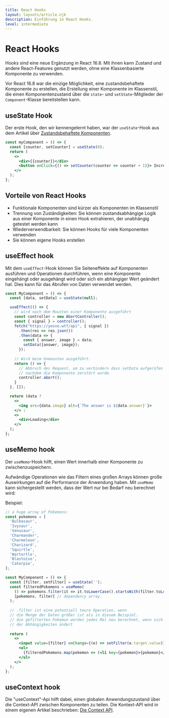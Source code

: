 ```yaml
---
title: React Hooks
layout: layouts/article.njk
description: Einführung in React Hooks.
level: intermediate
---
```

# React Hooks

Hooks sind eine neue Ergänzung in React 16.8. Mit ihnen kann Zustand und andere React-Features genutzt werden, ohne eine Klassenbasierte Komponente zu verwenden.

Vor React 16.8 war die einzige Möglichkeit, eine zustandsbehaftete Komponente zu erstellen, die Erstellung einer Komponente im Klassenstil, die einen Komponentenzustand über die `state`- und `setState`-Mitglieder der `Component`-Klasse bereitstellen kann. 

## useState Hook

Der erste Hook, den wir kennengelernt haben, war der `useState`-Hook aus dem Artikel über [Zustandsbehaftete Komponenten](zustandsbehaftete-komponenten.md).

```jsx
const myComponent = () => {
  const [counter, setCounter] = useState(0);
  return (
    <>
      <div>{{counter}}</div>
      <button onClick={() => setCounter(counter => counter + 1)}> Increase</button>
    </>
  );
};
```

## Vorteile von React Hooks

- Funktionale Komponenten sind kürzer als Komponenten im Klassenstil
- Trennung von Zuständigkeiten: Sie können zustandsabhängige Logik aus einer Komponente in einen Hook extrahieren, der unabhängig getestet werden kann
- Wiederverwendbarkeit: Sie können Hooks für viele Komponenten verwenden
- Sie können eigene Hooks erstellen

## useEffect hook

Mit dem `useEffect`-Hook können Sie Seiteneffekte auf Komponenten ausführen und Operationen durchführen, wenn eine Komponente eingehängt oder ausgehängt wird oder sich ein abhängiger Wert geändert hat. Dies kann für das Abrufen von Daten verwendet werden.

```jsx
const MyComponent = () => {
  const [data, setData] = useState(null);

  useEffect(() => {
    // wird nach dem Mounten einer Komponente ausgeführt
    const controller = new AbortController();
    const { signal } = controller();
    fetch("https://yesno.wtf/api", { signal })
      .then(res => res.json())
      .then(data => {
        const { answer, image } = data;
        setData({answer, image});
      });
    
    // Wird beim Unmounten ausgeführt.
    return () => {
      // Abbruch des Request, um zu verhindern dass setData aufgerüfen wird
      // nachdem die Komponente zerstört wurde.
      controller.abort();
    }
  }, []);

  return (data ?
    <>
      <img src={data.image} alt={`The answer is ${data.answer}`}>
    </> :
    <>
      <div>Loading</div>
    </>
  );
};
```

## useMemo hook

Der `useMemo`-Hook hilft, einen Wert innerhalb einer Komponente zu zwischenzuspeichern.

Aufwändige Operationen wie das Filtern eines großen Arrays können große Auswirkungen auf die Performance der Anwendung haben.
Mit `useMemo` kann sichergestellt werden, dass der Wert nur bei Bedarf neu berechnet wird:

Beispiel:

```jsx
// a huge array of Pokemons:
const pokemons = [
  'Bulbasaur',
  'Ivysaur',
  'Venusaur',
  'Charmander',
  'Charmeleon',
  'Charizard',
  'Squirtle',
  'Wartortle',
  'Blastoise',
  'Caterpie',
];

const MyComponent = () => {
  const [filter, setFilter] = useState('');
  const filteredPokemons = useMemo(
    () => pokemons.filter(it => it.toLowerCase().startsWith(filter.toLowerCase())),
    [pokemons, filter] // dependency array.
  );
  
  // .filter ist eine potentiell teure Operation, wenn 
  // die Menge der Daten größer ist als in diesem Beispiel.
  // die gefilterten Pokemon werden jedes Mal neu berechnet, wenn sich eine 
  // der Abhängigkeiten ändert
  
  return (
    <>
      <input value={filter} onChange={(e) => setFilter(e.target.value)} />
      <ul>
        {filteredPokemons.map(pokemon => (<li key={pokemon}>{pokemon}</li>))}
      </ul>
    </>
  );
};
```

## useContext hook

Die "useContext"-Api hilft dabei, einen globalen Anwendungszustand über die Context-API zwischen Komponenten zu teilen. Die Kontext-API wird in einem eigenen Artikel beschrieben: [Die Context API](die-context-api).